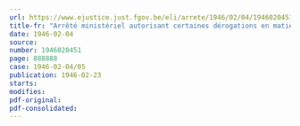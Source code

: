 ```yaml
---
url: https://www.ejustice.just.fgov.be/eli/arrete/1946/02/04/1946020451/justel
title-fr: "Arrêté ministériel autorisant certaines dérogations en matière de transport d'explosifs"
date: 1946-02-04
source:
number: 1946020451
page: 888888
case: 1946-02-04/05
publication: 1946-02-23
starts:
modifies:
pdf-original:
pdf-consolidated:
---
```



